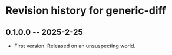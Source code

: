 # Revision history for generic-diff

## 0.1.0.0 -- 2025-2-25

* First version. Released on an unsuspecting world.
